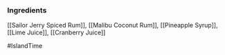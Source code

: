 ### Ingredients

[[Sailor Jerry Spiced Rum]], [[Malibu Coconut Rum]], [[Pineapple Syrup]], [[Lime Juice]], [[Cranberry Juice]]

#IslandTime